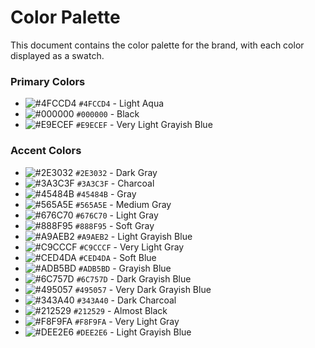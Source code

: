 # Color Palette

This document contains the color palette for the brand, with each color displayed as a swatch.

### Primary Colors

- ![#4FCCD4](https://via.placeholder.com/15/4FCCD4/000000?text=+) `#4FCCD4` - Light Aqua
- ![#000000](https://via.placeholder.com/15/000000/FFFFFF?text=+) `#000000` - Black
- ![#E9ECEF](https://via.placeholder.com/15/E9ECEF/000000?text=+) `#E9ECEF` - Very Light Grayish Blue

### Accent Colors

- ![#2E3032](https://via.placeholder.com/15/2E3032/000000?text=+) `#2E3032` - Dark Gray
- ![#3A3C3F](https://via.placeholder.com/15/3A3C3F/000000?text=+) `#3A3C3F` - Charcoal
- ![#45484B](https://via.placeholder.com/15/45484B/000000?text=+) `#45484B` - Gray
- ![#565A5E](https://via.placeholder.com/15/565A5E/000000?text=+) `#565A5E` - Medium Gray
- ![#676C70](https://via.placeholder.com/15/676C70/000000?text=+) `#676C70` - Light Gray
- ![#888F95](https://via.placeholder.com/15/888F95/000000?text=+) `#888F95` - Soft Gray
- ![#A9AEB2](https://via.placeholder.com/15/A9AEB2/000000?text=+) `#A9AEB2` - Light Grayish Blue
- ![#C9CCCF](https://via.placeholder.com/15/C9CCCF/000000?text=+) `#C9CCCF` - Very Light Gray
- ![#CED4DA](https://via.placeholder.com/15/CED4DA/000000?text=+) `#CED4DA` - Soft Blue
- ![#ADB5BD](https://via.placeholder.com/15/ADB5BD/000000?text=+) `#ADB5BD` - Grayish Blue
- ![#6C757D](https://via.placeholder.com/15/6C757D/000000?text=+) `#6C757D` - Dark Grayish Blue
- ![#495057](https://via.placeholder.com/15/495057/000000?text=+) `#495057` - Very Dark Grayish Blue
- ![#343A40](https://via.placeholder.com/15/343A40/000000?text=+) `#343A40` - Dark Charcoal
- ![#212529](https://via.placeholder.com/15/212529/FFFFFF?text=+) `#212529` - Almost Black
- ![#F8F9FA](https://via.placeholder.com/15/F8F9FA/000000?text=+) `#F8F9FA` - Very Light Gray
- ![#DEE2E6](https://via.placeholder.com/15/DEE2E6/000000?text=+) `#DEE2E6` - Light Grayish Blue
